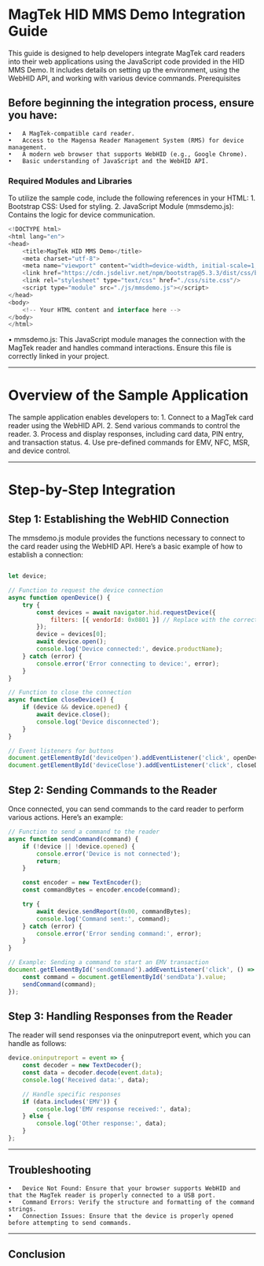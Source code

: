 # MagTek HID MMS Demo Integration Guide
This guide is designed to help developers integrate MagTek card readers into their web applications using the JavaScript code provided in the HID MMS Demo. It includes details on setting up the environment, using the WebHID API, and working with various device commands.
Prerequisites
## Before beginning the integration process, ensure you have:
    •	A MagTek-compatible card reader.
    •	Access to the Magensa Reader Management System (RMS) for device management.
    •	A modern web browser that supports WebHID (e.g., Google Chrome).
    •	Basic understanding of JavaScript and the WebHID API.
### Required Modules and Libraries
To utilize the sample code, include the following references in your HTML:
    1.	Bootstrap CSS: Used for styling.
    2.	JavaScript Module (mmsdemo.js): Contains the logic for device communication.

```javascript
<!DOCTYPE html>
<html lang="en">
<head>
    <title>MagTek HID MMS Demo</title>
    <meta charset="utf-8">
    <meta name="viewport" content="width=device-width, initial-scale=1, shrink-to-fit=no">
    <link href="https://cdn.jsdelivr.net/npm/bootstrap@5.3.3/dist/css/bootstrap.min.css" rel="stylesheet">
    <link rel="stylesheet" type="text/css" href="./css/site.css"/>
    <script type="module" src="./js/mmsdemo.js"></script>
</head>
<body>
    <!-- Your HTML content and interface here -->
</body>
</html>
```

•	mmsdemo.js: This JavaScript module manages the connection with the MagTek reader and handles command interactions. Ensure this file is correctly linked in your project.
________________________________________
# Overview of the Sample Application
The sample application enables developers to:
    1.	Connect to a MagTek card reader using the WebHID API.
    2.	Send various commands to control the reader.
    3.	Process and display responses, including card data, PIN entry, and transaction status.
    4.	Use pre-defined commands for EMV, NFC, MSR, and device control.
________________________________________
# Step-by-Step Integration
## Step 1: Establishing the WebHID Connection
The mmsdemo.js module provides the functions necessary to connect to the card reader using the WebHID API. Here’s a basic example of how to establish a connection:
```javascript

let device;

// Function to request the device connection
async function openDevice() {
    try {
        const devices = await navigator.hid.requestDevice({
            filters: [{ vendorId: 0x0801 }] // Replace with the correct Vendor ID for MagTek
        });
        device = devices[0];
        await device.open();
        console.log('Device connected:', device.productName);
    } catch (error) {
        console.error('Error connecting to device:', error);
    }
}

// Function to close the connection
async function closeDevice() {
    if (device && device.opened) {
        await device.close();
        console.log('Device disconnected');
    }
}

// Event listeners for buttons
document.getElementById('deviceOpen').addEventListener('click', openDevice);
document.getElementById('deviceClose').addEventListener('click', closeDevice);
```

## Step 2: Sending Commands to the Reader
Once connected, you can send commands to the card reader to perform various actions. Here’s an example:
```javascript
// Function to send a command to the reader
async function sendCommand(command) {
    if (!device || !device.opened) {
        console.error('Device is not connected');
        return;
    }

    const encoder = new TextEncoder();
    const commandBytes = encoder.encode(command);

    try {
        await device.sendReport(0x00, commandBytes);
        console.log('Command sent:', command);
    } catch (error) {
        console.error('Error sending command:', error);
    }
}

// Example: Sending a command to start an EMV transaction
document.getElementById('sendCommand').addEventListener('click', () => {
    const command = document.getElementById('sendData').value;
    sendCommand(command);
});
```

## Step 3: Handling Responses from the Reader
The reader will send responses via the oninputreport event, which you can handle as follows:
```javascript
device.oninputreport = event => {
    const decoder = new TextDecoder();
    const data = decoder.decode(event.data);
    console.log('Received data:', data);

    // Handle specific responses
    if (data.includes('EMV')) {
        console.log('EMV response received:', data);
    } else {
        console.log('Other response:', data);
    }
};
```
________________________________________
## Troubleshooting
    •	Device Not Found: Ensure that your browser supports WebHID and that the MagTek reader is properly connected to a USB port.
    •	Command Errors: Verify the structure and formatting of the command strings.
    •	Connection Issues: Ensure that the device is properly opened before attempting to send commands.
________________________________________
## Conclusion
